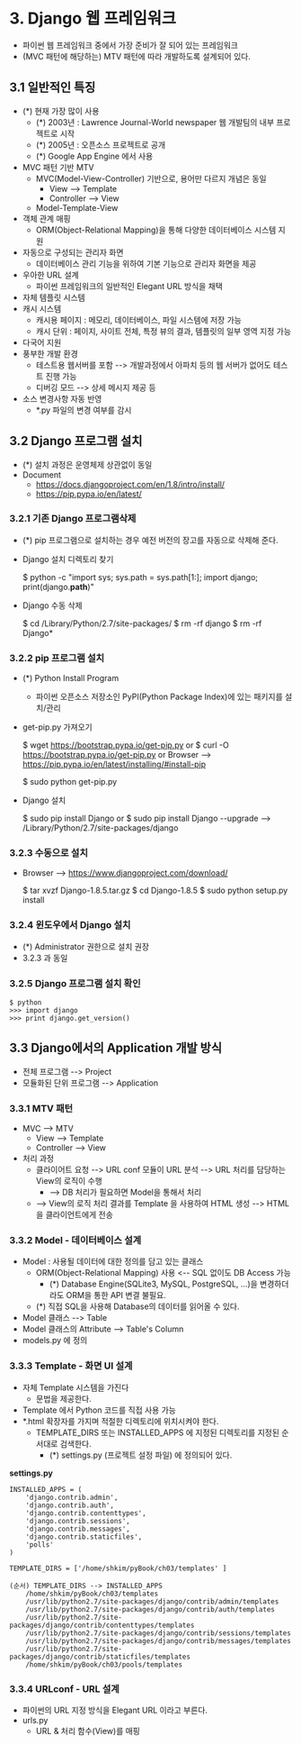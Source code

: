 # 3. Django 웹 프레임워크
- 파이썬 웹 프레임워크 중에서 가장 준비가 잘 되어 있는 프레임워크
- (MVC 패턴에 해당하는) MTV 패턴에 따라 개발하도록 설계되어 있다.


## 3.1 일반적인 특징
- (*) 현재 가장 많이 사용
    - (*) 2003년 : Lawrence Journal-World newspaper 웹 개발팀의 내부 프로젝트로 시작
    - (*) 2005년 : 오픈소스 프로젝트로 공개
    - (*) Google App Engine 에서 사용
- MVC 패턴 기반 MTV
    - MVC(Model-View-Controller) 기반으로, 용어만 다르지 개념은 동일
        - View --> Template
        - Controller --> View
    - Model-Template-View
- 객체 관계 매핑
    - ORM(Object-Relational Mapping)을 통해 다양한 데이터베이스 시스템 지원
- 자동으로 구성되는 관리자 화면
    - 데이터베이스 관리 기능을 위하여 기본 기능으로 관리자 화면을 제공 
- 우아한 URL 설계
    - 파이썬 프레임워크의 일반적인 Elegant URL 방식을 채택
- 자체 템플릿 시스템
- 캐시 시스템
    - 캐시용 페이지 : 메모리, 데이터베이스, 파일 시스템에 저장 가능
    - 캐시 단위 : 페이지, 사이트 전체, 특정 뷰의 결과, 템플릿의 일부 영역 지정 가능 
- 다국어 지원
- 풍부한 개발 환경
    - 테스트용 웹서버를 포함 --> 개발과정에서 아파치 등의 웹 서버가 없어도 테스트 진행 가능
    - 디버깅 모드 --> 상세 메시지 제공 등
- 소스 변경사항 자동 반영
    - *.py 파일의 변경 여부를 감시 


## 3.2 Django 프로그램 설치
- (*) 설치 과정은 운영체제 상관없이 동일
- Document
    - https://docs.djangoproject.com/en/1.8/intro/install/
    - https://pip.pypa.io/en/latest/
        

### 3.2.1 기존 Django 프로그램삭제
- (*) pip 프로그램으로 설치하는 경우 예전 버전의 장고를 자동으로 삭제해 준다.

- Django 설치 디렉토리 찾기
 
 
    $ python -c "import sys; sys.path = sys.path[1:]; import django; print(django.__path__)"
    
    
- Django 수동 삭제


    $ cd /Library/Python/2.7/site-packages/
    $ rm -rf django
    $ rm -rf Django*


### 3.2.2 pip 프로그램  설치
- (*) Python Install Program
    - 파이썬 오픈소스 저장소인 PyPI(Python Package Index)에 있는 패키지를 설치/관리

- get-pip.py 가져오기


    $ wget https://bootstrap.pypa.io/get-pip.py
    or 
    $ curl -O https://bootstrap.pypa.io/get-pip.py
    or 
    Browser --> https://pip.pypa.io/en/latest/installing/#install-pip

    $ sudo python get-pip.py

- Django 설치


    $ sudo pip install Django
    or
    $ sudo pip install Django --upgrade
    --> /Library/Python/2.7/site-packages/django


### 3.2.3 수동으로 설치
- Browser --> https://www.djangoproject.com/download/


    $ tar xvzf Django-1.8.5.tar.gz
    $ cd Django-1.8.5
    $ sudo python setup.py install


### 3.2.4 윈도우에서 Django 설치
- (*) Administrator 권한으로 설치 권장
- 3.2.3 과 동일


### 3.2.5 Django 프로그램 설치 확인

    $ python
    >>> import django
    >>> print django.get_version()


## 3.3 Django에서의 Application 개발 방식
- 전체 프로그램 --> Project
- 모듈화된 단위 프로그램 --> Application


### 3.3.1 MTV 패턴
- MVC --> MTV
    - View --> Template
    - Controller --> View
- 처리 과정
    - 클라이어트 요청 --> URL conf 모듈이 URL 분석 --> URL 처리를 담당하는 View의 로직이 수행
        - --> DB 처리가 필요하면 Model을 통해서 처리
    - --> View의 로직 처리 결과를 Template 을 사용하여 HTML 생성 --> HTML을 클라이언트에게 전송


### 3.3.2 Model - 데이터베이스 설계
- Model : 사용될 데이터에 대한 정의를 담고 있는 클래스
    - ORM(Object-Relational Mapping) 사용 <-- SQL 없이도 DB Access 가능
        - (*) Database Engine(SQLite3, MySQL, PostgreSQL, ...)을 변경하더라도 ORM을 통한 API 변결 불필요. 
    - (*) 직접 SQL을 사용해 Database의 데이터를 읽어올 수 있다.
- Model 클래스 --> Table
- Model 클래스의 Attribute --> Table's Column
- models.py 에 정의


### 3.3.3 Template - 화면 UI 설계
- 자체 Template 시스템을 가진다
    - 문법을 제공한다.
- Template 에서 Python 코드를 직접 사용 가능
- *.html 확장자를 가지며 적절한 디렉토리에 위치시켜야 한다.
    - TEMPLATE_DIRS 또는 INSTALLED_APPS 에 지정된 디렉토리를 지정된 순서대로 검색한다.
        - (*) settings.py (프로젝트 설정 파일) 에 정의되어 있다.


__settings.py__


    INSTALLED_APPS = (
        'django.contrib.admin',
        'django.contrib.auth',
        'django.contrib.contenttypes',
        'django.contrib.sessions',
        'django.contrib.messages',
        'django.contrib.staticfiles',
        'polls'
    )
    
    TEMPLATE_DIRS = ['/home/shkim/pyBook/ch03/templates' ]
    
    (순서) TEMPLATE_DIRS --> INSTALLED_APPS
        /home/shkim/pyBook/ch03/templates
        /usr/lib/python2.7/site-packages/django/contrib/admin/templates
        /usr/lib/python2.7/site-packages/django/contrib/auth/templates
        /usr/lib/python2.7/site-packages/django/contrib/contenttypes/templates
        /usr/lib/python2.7/site-packages/django/contrib/sessions/templates
        /usr/lib/python2.7/site-packages/django/contrib/messages/templates
        /usr/lib/python2.7/site-packages/django/contrib/staticfiles/templates
        /home/shkim/pyBook/ch03/pools/templates


### 3.3.4 URLconf - URL 설계
- 파이썬의 URL 지정 방식을 Elegant URL 이라고 부른다.
- urls.py
    - URL & 처리 함수(View)를 매핑
